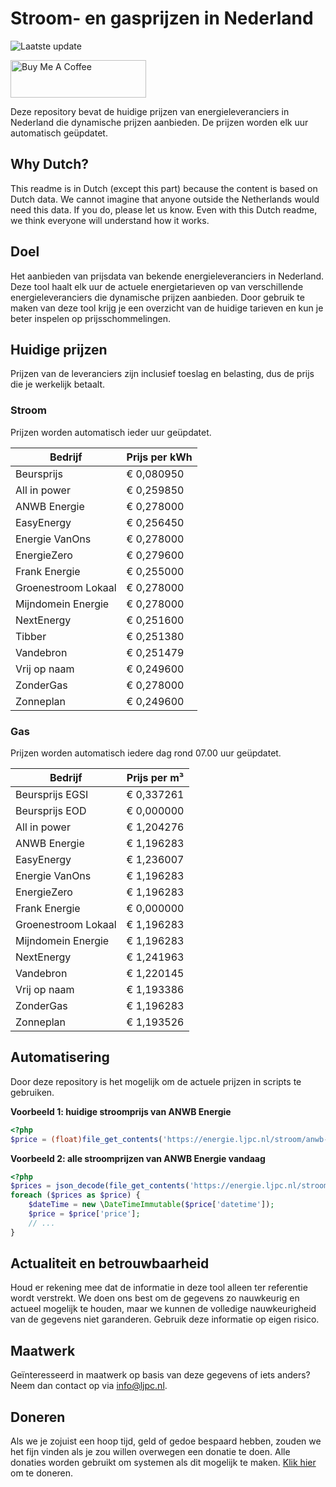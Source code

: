 # Stroom- en gasprijzen in Nederland

![Laatste update](https://img.shields.io/badge/laatste%20update-2024--01--09%2000%3A00%20CET-brightgreen)

<a href="https://www.buymeacoffee.com/Lars-" target="_blank"><img src="https://cdn.buymeacoffee.com/buttons/v2/default-orange.png" alt="Buy Me A Coffee" height="60" style="height: 60px !important;width: 217px !important;" ></a>

Deze repository bevat de huidige prijzen van energieleveranciers in Nederland die dynamische prijzen aanbieden. De prijzen worden elk uur automatisch geüpdatet.

## Why Dutch?

This readme is in Dutch (except this part) because the content is based on Dutch data. We cannot imagine that anyone outside the Netherlands would need this data. If you do, please let us know. Even with this Dutch readme, we think
everyone will understand how it works.

## Doel

Het aanbieden van prijsdata van bekende energieleveranciers in Nederland. Deze tool haalt elk uur de actuele energietarieven op van verschillende energieleveranciers die dynamische prijzen aanbieden. Door gebruik te maken van deze tool
krijg je een overzicht van de huidige tarieven en kun je beter inspelen op prijsschommelingen.

## Huidige prijzen

Prijzen van de leveranciers zijn inclusief toeslag en belasting, dus de prijs die je werkelijk betaalt.

### Stroom

Prijzen worden automatisch ieder uur geüpdatet.

 Bedrijf | Prijs per kWh 
---------|---------------
Beursprijs | € 0,080950
All in power | € 0,259850
ANWB Energie | € 0,278000
EasyEnergy | € 0,256450
Energie VanOns | € 0,278000
EnergieZero | € 0,279600
Frank Energie | € 0,255000
Groenestroom Lokaal | € 0,278000
Mijndomein Energie | € 0,278000
NextEnergy | € 0,251600
Tibber | € 0,251380
Vandebron | € 0,251479
Vrij op naam | € 0,249600
ZonderGas | € 0,278000
Zonneplan | € 0,249600


### Gas

Prijzen worden automatisch iedere dag rond 07.00 uur geüpdatet.

 Bedrijf | Prijs per m³ 
---------|--------------
Beursprijs EGSI | € 0,337261
Beursprijs EOD | € 0,000000
All in power | € 1,204276
ANWB Energie | € 1,196283
EasyEnergy | € 1,236007
Energie VanOns | € 1,196283
EnergieZero | € 1,196283
Frank Energie | € 0,000000
Groenestroom Lokaal | € 1,196283
Mijndomein Energie | € 1,196283
NextEnergy | € 1,241963
Vandebron | € 1,220145
Vrij op naam | € 1,193386
ZonderGas | € 1,196283
Zonneplan | € 1,193526


## Automatisering

Door deze repository is het mogelijk om de actuele prijzen in scripts te gebruiken.

**Voorbeeld 1: huidige stroomprijs van ANWB Energie**

```php
<?php
$price = (float)file_get_contents('https://energie.ljpc.nl/stroom/anwb-energie-nu.txt');

```

**Voorbeeld 2: alle stroomprijzen van ANWB Energie vandaag**

```php
<?php
$prices = json_decode(file_get_contents('https://energie.ljpc.nl/stroom/all-in-power-vandaag.json'),true);
foreach ($prices as $price) {
    $dateTime = new \DateTimeImmutable($price['datetime']);
    $price = $price['price'];
    // ...
}
```

## Actualiteit en betrouwbaarheid

Houd er rekening mee dat de informatie in deze tool alleen ter referentie wordt verstrekt. We doen ons best om de gegevens zo nauwkeurig en actueel mogelijk te houden, maar we kunnen de volledige nauwkeurigheid van de gegevens niet
garanderen. Gebruik deze informatie op eigen risico.

## Maatwerk

Geïnteresseerd in maatwerk op basis van deze gegevens of iets anders? Neem dan contact op
via [info@ljpc.nl](mailto:info@ljpc.nl?subject=Energie%20prijzen).

## Doneren

Als we je zojuist een hoop tijd, geld of gedoe bespaard hebben, zouden we het fijn vinden als je zou willen overwegen een
donatie te doen. Alle donaties worden gebruikt om systemen als dit mogelijk te
maken. [Klik hier](https://www.buymeacoffee.com/Lars-) om te doneren.

